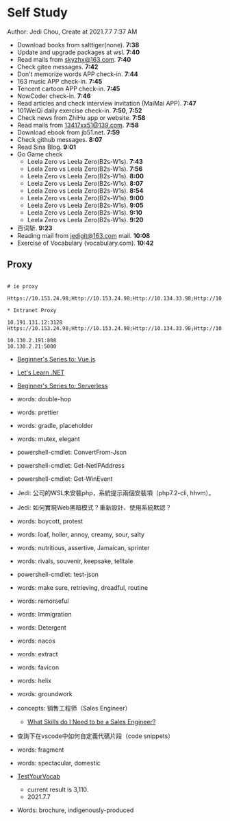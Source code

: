 # Self Study

Author: Jedi Chou, Create at 2021.7.7 7:37 AM

* Download books from salttiger(none). **7:38**
* Update and upgrade packages at wsl. **7:40**
* Read mails from skyzhx@163.com. **7:40**
* Check gitee messages. **7:42**
* Don't memorize words APP check-in. **7:44**
* 163 music APP check-in. **7:45**
* Tencent cartoon APP check-in. **7:45**
* NowCoder check-in. **7:46**
* Read articles and check interview invitation (MaiMai APP). **7:47**
* 101WeiQi daily exercise check-in. **7:50**, **7:52**
* Check news from ZhiHu app or website. **7:58**
* Read mails from 13417xx51@139.com. **7:58**
* Download ebook from jb51.net. **7:59**
* Check github messages. **8:07**
* Read Sina Blog. **9:01**
* Go Game check
  * Leela Zero vs Leela Zero(B2s-W1s). **7:43**
  * Leela Zero vs Leela Zero(B2s-W1s). **7:56**
  * Leela Zero vs Leela Zero(B2s-W1s). **8:00**
  * Leela Zero vs Leela Zero(B2s-W1s). **8:07**
  * Leela Zero vs Leela Zero(B2s-W1s). **8:54**
  * Leela Zero vs Leela Zero(B2s-W1s). **9:00**
  * Leela Zero vs Leela Zero(B2s-W1s). **9:05**
  * Leela Zero vs Leela Zero(B2s-W1s). **9:10**
  * Leela Zero vs Leela Zero(B2s-W1s). **9:20**
* 百词斩. **9:23**
* Reading mail from jedigit@163.com mail. **10:08**
* Exercise of Vocabulary (vocabulary.com). **10:42**

## Proxy

```memo

# ie proxy

Https://10.153.24.98;Http://10.153.24.98;Http://10.134.33.98;Http://10.98.29.190;Https://Ca.Foxconn.Com;Http://Ca.Foxconn.Com;Http://esign.efoxconn.com;Http://ks.esign.efoxconn.com;Http://evouchers.efoxconn.com;Http://emvouchers.efoxconn.com;10.*;10.*;*.efoxconn.com;*.foxconn.com;*.moko.cc;*.163.com;*.mm131.com;*.mmjpg.com;*.jd.com;*.github.com;github.com;pan.baidu.com;https://ssl.mail.163.com;*.weibo.com;developer.aliyun.com;*.bilibili.com;*.adobe.com;*.elastic.co;*.sina.com.cn;transfer.efoxconn.com;*.qq.com;*.cnblogs.com;*.youdao.com;*.blogspot.com;*.youdao.com;*.yinxiang.com;*.youku.com;*.iteye.com;*.layui.com;*.amazeui.org;*.golang.org;www.0daydown.com;*.minmaxtec.com

* Intranet Proxy

10.191.131.12:3128
Https://10.153.24.98;Http://10.153.24.98;Http://10.134.33.98;Http://10.98.29.190;Https://Ca.Foxconn.Com;Http://Ca.Foxconn.Com;Http://esign.efoxconn.com;Http://ks.esign.efoxconn.com;Http://evouchers.efoxconn.com;Http://emvouchers.efoxconn.com

10.130.2.191:808
10.130.2.21:5000
```

* [Beginner's Series to: Vue.js](https://channel9.msdn.com/Series/Beginners-Series-to-Vuejs)
* [Let's Learn .NET](https://channel9.msdn.com/Shows/lets-learn-dotnet)
* [Beginner's Series to: Serverless](https://channel9.msdn.com/Series/Beginners-Series-to-Serverless)

* words: double-hop
* words: prettier
* words: gradle, placeholder
* words: mutex, elegant
* powershell-cmdlet: ConvertFrom-Json
* powershell-cmdlet: Get-NetIPAddress
* powershell-cmdlet: Get-WinEvent
* Jedi: 公司的WSL未安裝php，系統提示兩個安裝項（php7.2-cli, hhvm）。
* Jedi: 如何實現Web黑暗模式？重新設計、使用系統默認？
* words: boycott, protest
* words: loaf, holler, annoy, creamy, sour, salty
* words: nutritious, assertive, Jamaican, sprinter
* words: rivals, souvenir, keepsake, telltale
* powershell-cmdlet: test-json
* words: make sure, retrieving, dreadful, routine
* words: remorseful
* words: Immigration
* words: Detergent
* words: nacos
* words: extract
* words: favicon
* words: helix
* words: groundwork
* concepts: 销售工程师（Sales Engineer）
  * [What Skills do I Need to be a Sales Engineer?](https://www.salesengineertraining.com/what-skills-do-i-need-to-be-a-sales-engineer)
* 查詢下在vscode中如何自定義代碼片段（code snippets）
* words: fragment
* words: spectacular, domestic
* [TestYourVocab](http://testyourvocab.com/)
  * current result is 3,110.
  * 2021.7.7
* Words: brochure, indigenously-produced

